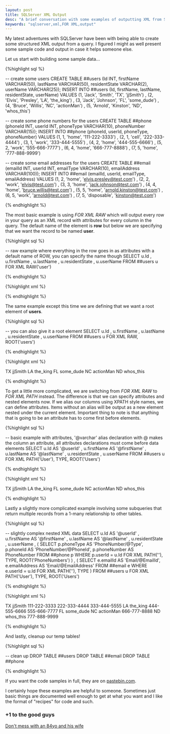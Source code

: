 ```yaml
---
layout: post
title: SQLServer XML Output
desc: "A brief conversation with some examples of outputting XML from SQLServer"
keywords: "sqlserver,xml,FOR XML,output"
---
```


My latest adventures with SQLServer have been with being able to create some structured XML output from a query.  I figured I might as well present some sample code and output in case it helps someone else.

Let us start with building some sample data...

{%highlight sql %}

-- create some users
CREATE TABLE ##users (Id INT, firstName VARCHAR(50), lastName VARCHAR(50), residentState VARCHAR(2), userName VARCHAR(25));
INSERT INTO ##users (Id, firstName, lastName, residentState, userName)
VALUES
	(1, 'Jack', 'Smith', 'TX', 'jjSmith')
	, (2, 'Elvis', 'Presley', 'LA', 'the_king')
	, (3, 'Jack', 'Johnson', 'FL', 'some_dude')
	, (4, 'Bruce', 'Willis', 'NC', 'actionMan')
	, (5, 'Arnold', 'Kinston', 'ND', 'whos_this')

-- create some phone numbers for the users
CREATE TABLE ##phone (phoneId INT, userId INT, phoneType VARCHAR(10), phoneNumber VARCHAR(15));
INSERT INTO ##phone (phoneId, userId, phoneType, phoneNumber)
VALUES
	(1, 1, 'home', '111-222-3333')
	, (2, 1, 'cell', '222-333-4444')
	, (3, 1, 'work', '333-444-5555')
	, (4, 2, 'home', '444-555-6666')
	, (5, 2, 'work', '555-666-7777')
	, (6, 4, 'home', '666-777-8888')
	, (7, 5, 'home', '777-888-9999')

-- create some email addresses for the users
CREATE TABLE ##email (emailId INT, userId INT, emailType VARCHAR(10), emailAddress VARCHAR(100));
INSERT INTO ##email (emailId, userId, emailType, emailAddress)
VALUES
	(1, 2, 'home', 'elvis.presley@test.com')
	, (2, 2, 'work', 'elvis@test.com')
	, (3, 3, 'home', 'jack.johnson@test.com')
	, (4, 4, 'home', 'bruce.willis@test.com')
	, (5, 5, 'home', 'arnold.kinston@test.com')
	, (6, 5, 'work', 'arnold@test.com')
	, (7, 5, 'disposable', 'kinston@test.com')

{% endhighlight %}

The most basic example is using *FOR XML RAW* which will output every row in your query as an XML record with attributes for every column in the query.  The default name of the element is **row** but below we are specifying that we want the record to be named **user**.

{%highlight sql %}

-- raw example where everything in the row goes in as attributes with a default name of ROW, you can specify the name though
SELECT
	u.Id
	, u.firstName
	, u.lastName
	, u.residentState
	, u.userName
FROM ##users u
FOR XML RAW('user')

{% endhighlight %}

{%highlight xml %}

<user Id="1" firstName="Jack" lastName="Smith" residentState="TX" userName="jjSmith" />
<user Id="2" firstName="Elvis" lastName="Presley" residentState="LA" userName="the_king" />
<user Id="3" firstName="Jack" lastName="Johnson" residentState="FL" userName="some_dude" />
<user Id="4" firstName="Bruce" lastName="Willis" residentState="NC" userName="actionMan" />
<user Id="5" firstName="Arnold" lastName="Kinston" residentState="ND" userName="whos_this" />

{% endhighlight %}

The same example except this time we are defining that we want a root element of **users**.

{%highlight sql %}

-- you can also give it a root element
SELECT
	u.Id
	, u.firstName
	, u.lastName
	, u.residentState
	, u.userName
FROM ##users u
FOR XML RAW, ROOT('users')

{% endhighlight %}

{%highlight xml %}

<Users>
  <User userId="1" firstName="Jack" lastName="Smith">
    <residentState>TX</residentState>
    <userName>jjSmith</userName>
  </User>
  <User userId="2" firstName="Elvis" lastName="Presley">
    <residentState>LA</residentState>
    <userName>the_king</userName>
  </User>
  <User userId="3" firstName="Jack" lastName="Johnson">
    <residentState>FL</residentState>
    <userName>some_dude</userName>
  </User>
  <User userId="4" firstName="Bruce" lastName="Willis">
    <residentState>NC</residentState>
    <userName>actionMan</userName>
  </User>
  <User userId="5" firstName="Arnold" lastName="Kinston">
    <residentState>ND</residentState>
    <userName>whos_this</userName>
  </User>
</Users>

{% endhighlight %}

To get a little more complicated, we are switching from *FOR XML RAW* to *FOR XML PATH* instead.  The difference is that we can specify attributes and nested elements now.  If we alias our columns using XPATH style names, we can define attributes.  Items without an alias will be output as a new element nested under the current element.  Important thing to note is that anything that is going to be an attribute has to come first before elements.

{%highlight sql %}

-- basic example with attributes, '@varchar' alias declaration with @ makes the column an attribute, all attributes declarations must come before data elements
SELECT
	u.Id AS '@userId'
	, u.firstName AS '@firstName'
	, u.lastName  AS '@lastName'
	, u.residentState
	, u.userName
FROM ##users u
FOR XML PATH('User'), TYPE, ROOT('Users')

{% endhighlight %}

{%highlight xml %}

<Users>
  <User userId="1" firstName="Jack" lastName="Smith">
    <residentState>TX</residentState>
    <userName>jjSmith</userName>
  </User>
  <User userId="2" firstName="Elvis" lastName="Presley">
    <residentState>LA</residentState>
    <userName>the_king</userName>
  </User>
  <User userId="3" firstName="Jack" lastName="Johnson">
    <residentState>FL</residentState>
    <userName>some_dude</userName>
  </User>
  <User userId="4" firstName="Bruce" lastName="Willis">
    <residentState>NC</residentState>
    <userName>actionMan</userName>
  </User>
  <User userId="5" firstName="Arnold" lastName="Kinston">
    <residentState>ND</residentState>
    <userName>whos_this</userName>
  </User>
</Users>

{% endhighlight %}

Lastly a slightly more complicated example involving some subqueries that return multiple records from a 1-many relationship to other tables.

{%highlight sql %}

-- slightly complex nested XML data
SELECT 
	u.Id AS '@userId'
	, u.firstName AS '@firstName'
	, u.lastName  AS '@lastName'
	, u.residentState
	, u.userName
	, (
		SELECT p.phoneType AS 'PhoneNumber/@Type', p.phoneId AS 'PhoneNumber/@PhoneId', p.phoneNumber AS PhoneNumber
		FROM ##phone p
		WHERE p.userId = u.Id
		FOR XML PATH(''), TYPE, ROOT('PhoneNumbers')
	)
	, (
		SELECT e.emailId AS 'Email/@EmailId', e.emailAddress AS 'Email/@EmailAddress'
		FROM ##email e
		WHERE e.userId = u.Id
		FOR XML PATH(''), TYPE
	)
FROM ##users u
FOR XML PATH('User'), TYPE, ROOT('Users')

{% endhighlight %}

{%highlight xml %}

<Users>
  <User userId="1" firstName="Jack" lastName="Smith">
    <residentState>TX</residentState>
    <userName>jjSmith</userName>
    <PhoneNumbers>
      <PhoneNumber Type="home" PhoneId="1">111-222-3333</PhoneNumber>
      <PhoneNumber Type="cell" PhoneId="2">222-333-4444</PhoneNumber>
      <PhoneNumber Type="work" PhoneId="3">333-444-5555</PhoneNumber>
    </PhoneNumbers>
  </User>
  <User userId="2" firstName="Elvis" lastName="Presley">
    <residentState>LA</residentState>
    <userName>the_king</userName>
    <PhoneNumbers>
      <PhoneNumber Type="home" PhoneId="4">444-555-6666</PhoneNumber>
      <PhoneNumber Type="work" PhoneId="5">555-666-7777</PhoneNumber>
    </PhoneNumbers>
    <Email EmailId="1" EmailAddress="elvis.presley@test.com" />
    <Email EmailId="2" EmailAddress="elvis@test.com" />
  </User>
  <User userId="3" firstName="Jack" lastName="Johnson">
    <residentState>FL</residentState>
    <userName>some_dude</userName>
    <Email EmailId="3" EmailAddress="jack.johnson@test.com" />
  </User>
  <User userId="4" firstName="Bruce" lastName="Willis">
    <residentState>NC</residentState>
    <userName>actionMan</userName>
    <PhoneNumbers>
      <PhoneNumber Type="home" PhoneId="6">666-777-8888</PhoneNumber>
    </PhoneNumbers>
    <Email EmailId="4" EmailAddress="bruce.willis@test.com" />
  </User>
  <User userId="5" firstName="Arnold" lastName="Kinston">
    <residentState>ND</residentState>
    <userName>whos_this</userName>
    <PhoneNumbers>
      <PhoneNumber Type="home" PhoneId="7">777-888-9999</PhoneNumber>
    </PhoneNumbers>
    <Email EmailId="5" EmailAddress="arnold.kinston@test.com" />
    <Email EmailId="6" EmailAddress="arnold@test.com" />
    <Email EmailId="7" EmailAddress="kinston@test.com" />
  </User>
</Users>

{% endhighlight %}

And lastly, cleanup our temp tables!

{%highlight sql %}

-- clean up
DROP TABLE ##users
DROP TABLE ##email
DROP TABLE ##phone

{% endhighlight %}

If you want the code samples in full, they are on [pastebin.com](http://pastebin.com/uKHMBkXH).

I certainly hope these examples are helpful to someone.  Sometimes just basic things are documented well enough to get at what you want and I like the format of "recipes" for code and such.

### +1 to the good guys
[Don't mess with an 84yo and his wife](http://dailycaller.com/2015/03/19/surveillance-footage-shows-armed-84-year-old-man-sending-his-attacker-running-for-the-hills-video/)
